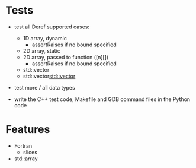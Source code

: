 # Tests
- test all Deref supported cases:
  - 1D array, dynamic
    - assertRaises if no bound specified
  - 2D array, static
  - 2D array, passed to function ([n][])
    - assertRaises if no bound specified
  - std::vector
  - std::vector<std::vector>

- test more / all data types 

- write the C++ test code, Makefile and GDB command files in the Python code 

# Features
- Fortran
  - slices
- std::array
